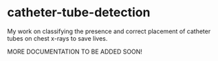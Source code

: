 # catheter-tube-detection

My work on classifying the presence and correct placement of catheter tubes on chest x-rays to save lives.

MORE DOCUMENTATION TO BE ADDED SOON!